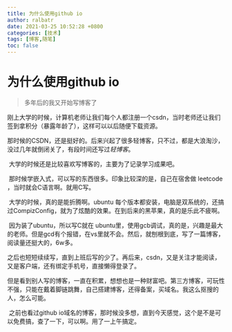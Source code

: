 ```yaml
---
title: 为什么使用github io
author: ralbatr
date: 2021-03-25 10:52:28 +0800
categories: [技术]
tags: [博客,随笔]
toc: false
---
```


# 为什么使用github io
> 多年后的我又开始写博客了

  刚上大学的时候，计算机老师让我们每个人都注册一个csdn，当时老师还让我们签到拿积分（暴露年龄了），这样可以以后随便下载资源。

​	那时候的CSDN，还是挺好的。后来兴起了很多轻博客，只不过，都是大浪淘沙，没过几年就倒闭关了，有段时间还写过*轻博客*。

​	大学的时候还是比较喜欢写博客的，主要为了记录学习成果吧。

​	那时候学嵌入式，可以写的东西很多。印象比较深的是，自己在宿舍做 leetcode ，当时就会C语言啊。就用C写。

​	大学的时候，真的是能折腾啊。ubuntu 每个版本都安装，电脑是双系统的，还搞过CompizConfig，就为了炫酷的效果。在到后来的黑苹果，真的是乐此不疲啊。

​	因为装了ubuntu，所以写C就在 ubuntu里，使用gcb调试，真的是，兴趣是最大的老师。但是gcd有个报错，在vs里就不会。然后，就刨根到底，写了一篇博客，阅读量还挺大的，6w多。

​	之后也短短续续写，直到上班后写的少了。再后来，csdn，又是关注才能阅读，又是客户端，还有绑定手机号，直接懒得登录了。

​	但是看到别人写的博客，一直在积累，想想也是一种财富吧。第三方博客，可玩性不强，只能在戴着脚链跳舞，自己搭建博客，还得备案，买域名。我这么抠搜的人，怎么可能。

​	之前也看过github io域名的博客，那时候没多想，直到今天感觉，这个是不是可以免费搞，查了一下，可以啊。用了一上午搞定。
